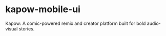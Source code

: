 # kapow-mobile-ui
Kapow: A comic-powered remix and creator platform built for bold audio-visual stories.
